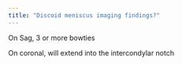 ```yaml
---
title: "Discoid meniscus imaging findings?"
---
```

On Sag, 3 or more bowties

On coronal, will extend into the intercondylar notch

